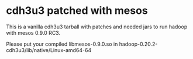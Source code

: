 cdh3u3 patched with mesos
=========================

This is a vanilla cdh3u3 tarball with patches and needed jars to run hadoop with mesos 0.9.0 RC3.

Please put your compiled libmesos-0.9.0.so in hadoop-0.20.2-cdh3u3/lib/native/Linux-amd64-64
